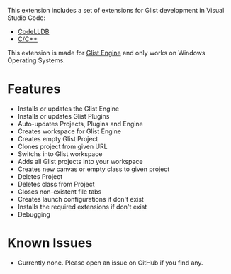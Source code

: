 This extension includes a set of extensions for Glist development in Visual Studio Code:
* [CodeLLDB](https://marketplace.visualstudio.com/items?itemName=vadimcn.vscode-lldb)
* [C/C++](https://marketplace.visualstudio.com/items?itemName=ms-vscode.cpptools)

This extension is made for [Glist Engine](https://github.com/GlistEngine/GlistEngine) and only works on Windows Operating Systems.

# Features

- Installs or updates the Glist Engine<br>
- Installs or updates Glist Plugins<br>
- Auto-updates Projects, Plugins and Engine<br>
- Creates workspace for Glist Engine<br>
- Creates empty Glist Project<br>
- Clones project from given URL<br>
- Switchs into Glist workspace<br>
- Adds all Glist projects into your workspace<br>
- Creates new canvas or empty class to given project<br>
- Deletes Project<br>
- Deletes class from Project<br>
- Closes non-existent file tabs<br>
- Creates launch configurations if don't exist<br>
- Installs the required extensions if don't exist<br>
- Debugging

# Known Issues

- Currently none. Please open an issue on GitHub if you find any.
